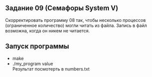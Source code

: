 ## Задание 09 (Семафоры System V)
Скорректировать программу 08 так, чтобы несколько процессов (ограниченное количество) могли читать из файла. Запись в файл возможна, когда он никем не читается.

## Запуск программы  
 - make  
 - ./my_program value  
Результат посмотерть в numbers.txt  

